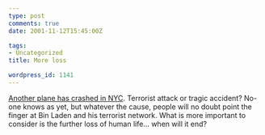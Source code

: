 ```yaml
---
type: post
comments: true
date: 2001-11-12T15:45:00Z

tags:
- Uncategorized
title: More loss

wordpress_id: 1141
---
```


[Another plane has crashed in NYC](http://robots.cnn.com/2001/US/11/12/newyork.crash/index.html). Terrorist attack or tragic accident? No-one knows as yet, but whatever the cause, people will no doubt point the finger at Bin Laden and his terrorist network. What is more important to consider is the further loss of human life… when will it end?
